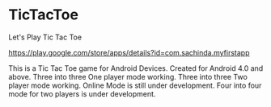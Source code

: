 TicTacToe
=========
Let's Play Tic Tac Toe

https://play.google.com/store/apps/details?id=com.sachinda.myfirstapp

This is a Tic Tac Toe game for Android Devices. 
Created for Android 4.0 and above. 
Three into three One player mode working. 
Three into three Two player mode working. 
Online Mode is still under development. 
Four into four mode for two players is under development.
